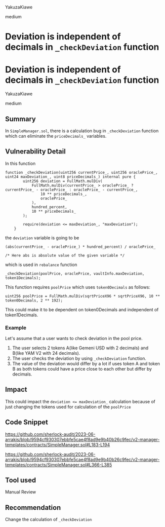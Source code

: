 YakuzaKiawe

medium

# Deviation is independent of decimals in `_checkDeviation` function

# Deviation is independent of decimals in `_checkDeviation` function

YakuzaKiawe

medium

## Summary
In `SimpleManager.sol`, there is a calculation bug in `_checkDeviation` function which can eliminate the `priceDecimals_` variables.

## Vulnerability Detail
In this function
```solidity
function _checkDeviation(uint256 currentPrice_, uint256 oraclePrice_, uint24 maxDeviation_, uint8 priceDecimals_) internal pure {
        uint256 deviation = FullMath.mulDiv(
            FullMath.mulDiv(currentPrice_ > oraclePrice_ ? currentPrice_ - oraclePrice_ : oraclePrice_ - currentPrice_,
                10 ** priceDecimals_,
                oraclePrice_
            ),
            hundred_percent,
            10 ** priceDecimals_
        );

        require(deviation <= maxDeviation_, "maxDeviation");
    }
```
the `deviation` variable is going to be 
```solidity
(abs(currentPrice_ - oraclePrice_) * hundred_percent) / oraclePrice_ 

/* Here abs is absolute value of the given variable */
```
which is used in `rebalance` function
```solidity
_checkDeviation(poolPrice, oraclePrice, vaultInfo.maxDeviation, token1Decimals);
```
This function requires `poolPrice` which uses `token0Decimals` as follows:
```solidity
uint256 poolPrice = FullMath.mulDiv(sqrtPriceX96 * sqrtPriceX96, 10 ** token0Decimals, 2 ** 192);
```
This could make it to be dependent on token0Decimals and independent of token1Decimals.

### Example
Let's assume that a user wants to check deviation in the pool price. 
1. The user selects 2 tokens A(like Gemeni USD with 2 decimals) and B(like YAM V2 with 24 decimals).
2. The user checks the deviation by using `_checkDeviation` function.
3. The value of the deviation would differ by a lot if uses token A and token B as both tokens could have a price close to each other but differ by decimals.

## Impact
This could impact the `deviation <= maxDeviation_` calculation because of just changing the tokens used for calculation of the `poolPrice`

## Code Snippet
https://github.com/sherlock-audit/2023-06-arrakis/blob/9594cf930307ebbfe5cae4f8ad9e9b40b26c9fec/v2-manager-templates/contracts/SimpleManager.sol#L183-L194

https://github.com/sherlock-audit/2023-06-arrakis/blob/9594cf930307ebbfe5cae4f8ad9e9b40b26c9fec/v2-manager-templates/contracts/SimpleManager.sol#L366-L385

## Tool used

Manual Review

## Recommendation
Change the calculation of `_checkDeviation`